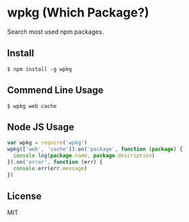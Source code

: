 # wpkg (Which Package?)
Search most used npm packages.

## Install

    $ npm install -g wpkg

## Commend Line Usage

    $ wpkg web cache

## Node JS Usage

```js
var wpkg = require('wpkg')
wpkg(['web', 'cache']).on('package', function (package) {
  console.log(package.name, package.description)
}).on('error', function (err) {
  console.err(err.message)
})
```

## License

MIT
